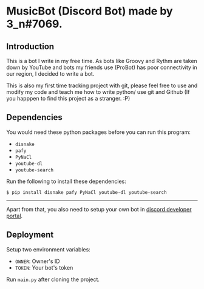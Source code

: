 # MusicBot (Discord Bot) made by 3_n#7069.

## Introduction
This is a bot I write in my free time. As bots like Groovy and Rythm are taken down by YouTube and bots my friends use (ProBot) has poor connectivity in
our region, I decided to write a bot. 

This is also my first time tracking project with git, please feel free to use and modify my code and teach me how to write python/ use git and Github (If you happpen
to find this project as a stranger. :P)

## Dependencies
You would need these python packages before you can run this program:
* `disnake`
* `pafy`
* `PyNaCl`
* `youtube-dl`
* `youtube-search`

Run the following to install these dependencies:
```
$ pip install disnake pafy PyNaCl youtube-dl youtube-search
```
---
Apart from that, you also need to setup your own bot in [discord developer portal](https://discord.com/developers).

## Deployment
Setup two environment variables:
* `OWNER`: Owner's ID
* `TOKEN`: Your bot's token

Run `main.py` after cloning the project.
